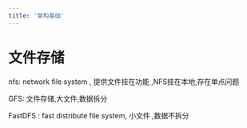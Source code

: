 ```yaml
---
title: '架构基础'
---
```

# 文件存储

nfs: network file system , 提供文件挂在功能 ,NFS挂在本地,存在单点问题

GFS: 文件存储,大文件,数据拆分

FastDFS : fast  distribute file system, 小文件 ,数据不拆分